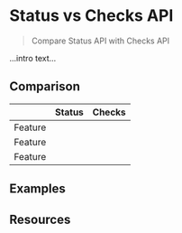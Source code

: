 # Status vs Checks API
> Compare Status API with Checks API

...intro text...

## Comparison

||Status|Checks|
|--|--|--|
|Feature||
|Feature||		
|Feature||

## Examples

## Resources
